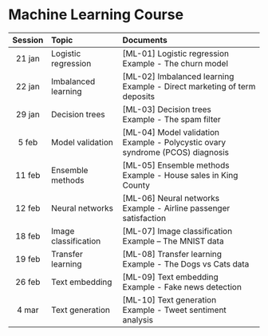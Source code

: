 # Machine Learning Course


| Session | Topic | Documents |
| :---: | :--- | :--- |
| 21 jan | Logistic regression | [ML-01] Logistic regression <br> Example - The churn model |
| 22 jan | Imbalanced learning | [ML-02] Imbalanced learning <br> Example - Direct marketing of term deposits |
| 29 jan | Decision trees | [ML-03] Decision trees <br> Example - The spam filter |
| 5 feb | Model validation | [ML-04] Model validation <br> Example - Polycystic ovary syndrome (PCOS) diagnosis |
| 11 feb | Ensemble methods | [ML-05] Ensemble methods <br> Example - House sales in King County |
| 12 feb | Neural networks | [ML-06] Neural networks <br> Example - Airline passenger satisfaction |
| 18 feb | Image classification | [ML-07] Image classification <br> Example – The MNIST data |
| 19 feb | Transfer learning | [ML-08] Transfer learning <br> Example - The Dogs vs Cats data |
| 26 feb | Text embedding | [ML-09] Text embedding <br> Example - Fake news detection |
| 4 mar | Text generation | [ML-10] Text generation <br> Example - Tweet sentiment analysis |

